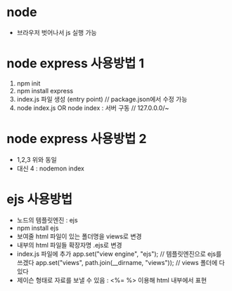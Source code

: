 # node

- 브라우저 벗어나서 js 실행 가능

# node express 사용방법 1

1. npm init
2. npm install express
3. index.js 파일 생성 (entry point)
   // package.json에서 수정 가능
4. node index.js OR node index : 서버 구동
   // 127.0.0.0/~

# node express 사용방법 2

- 1,2,3 위와 동일
- 대신 4 : nodemon index

# ejs 사용방법

- 노드의 템플릿엔진 : ejs
- npm install ejs
- 보여줄 html 파일이 있는 폴더명을 views로 변경
- 내부의 html 파일들 확장자명 .ejs로 변경
- index.js 파일에 추가
  app.set("view engine", "ejs"); // 템플릿엔진으로 ejs를 쓰겠다
  app.set("views", path.join(\_\_dirname, "views")); // views 폴더에 다 있다
- 제이슨 형태로 자료를 보낼 수 있음 : <%= %> 이용해 html 내부에서 표현
